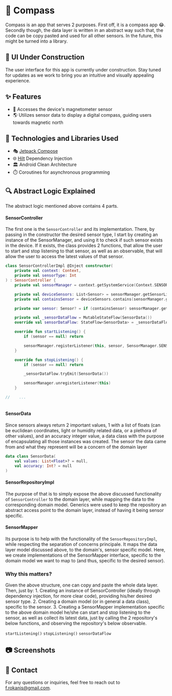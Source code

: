 # 🧭 Compass

Compass is an app that serves 2 purposes. First off, it is a compass app 😂. Secondly though, the data layer is written in an abstract way such that, the code can be copy pasted and used for all other sensors. In the future, this might be turned into a library. 

## 🚧 UI Under Construction

The user interface for this app is currently under construction. Stay tuned for updates as we work to bring you an intuitive and visually appealing experience.


## ✨ Features

- 🧲 Accesses the device's magnetometer sensor
- 🌎 Utilizes sensor data to display a digital compass, guiding users towards magnetic north

## 🚀 Technologies and Libraries Used

- 🎭 [Jetpack Compose](https://developer.android.com/jetpack/compose)
- 🌐 [Hilt](https://developer.android.com/training/dependency-injection/hilt-android) Dependency Injection
- 🏛️ Android Clean Architecture
- ⏱️ Coroutines for asynchronous programming

## 🔍 Abstract Logic Explained
The abstract logic mentioned above contains 4 parts. 

#### SensorController
The first one is the ``SensorController`` and its implementation. There, by passing in the constructor the desired sensor type, I start by creating an instance of the SensorManager, and using it to check if such sensor exists in the device. If it exists, the class provides 2 functions, that allow the user to start and stop listening to that sensor, 
as well as an observable, that will allow the user to access the latest values of that sensor.

```kotlin
class SensorControllerImpl @Inject constructor(
    private val context: Context,
    private val sensorType: Int
) : SensorController {
    private val sensorManager = context.getSystemService(Context.SENSOR_SERVICE) as SensorManager

    private val deviceSensors: List<Sensor> = sensorManager.getSensorList(Sensor.TYPE_ALL)
    private val containsSensor = deviceSensors.contains(sensorManager.getDefaultSensor(sensorType))

    private var sensor: Sensor? = if (containsSensor) sensorManager.getDefaultSensor(sensorType) else null

    private val _sensorDataFlow = MutableStateFlow(SensorData())
    override val sensorDataFlow: StateFlow<SensorData> = _sensorDataFlow.asStateFlow()

    override fun startListening() {
        if (sensor == null) return

        sensorManager.registerListener(this, sensor, SensorManager.SENSOR_DELAY_NORMAL)
    }

    override fun stopListening() {
        if (sensor == null) return

        _sensorDataFlow.tryEmit(SensorData())

        sensorManager.unregisterListener(this)
    }

//    ...
    
```

#### SensorData
Since sensors always return 2 important values, 1 with a list of floats (can be euclidean coordinates, light or humidity related data, or a plethora of other values), and an accuracy integer value, a data class with the purpose of encapsulating all those instances was created. The sensor the data came from and what they represent will be a concern of the domain layer 

```kotlin
data class SensorData(
    val values: List<Float>? = null,
    val accuracy: Int? = null
)
```
    

#### SensorRepositoryImpl
The purpose of that is to simply expose the above discussed functionality of ``SensorController`` to the domain layer, while mapping the data to the corresponding domain model. Generics were used to keep the repository an abstract access point to the domain layer, instead of having it being sensor specific.


#### SensorMapper
Its purpose is to help with the functionality of the ``SensorRepositoryImpl``, while respecting the separation of concerns principale. It maps the data layer model discussed above, to the domain's, sensor specific model. Here, we create implementations of the SensorMapper interface, specific to the domain model we want to map to (and thus, specific to the desired sensor).

### Why this matters?
Given the above structure, one can copy and paste the whole data layer. Then, just by:
    1. Creating an instance of SensorController (ideally through dependency injection, for more clear code), providing his/her desired sensor type.
    2. Creating a domain model (or in general a data class), specific to the sensor.
    3. Creating a SensorMapper implementation specific to the above domain model
he/she can start and stop listening to the sensor, as well as collect its latest data, just by calling the 2 repository's below functions, and observing the repository's below observable.

``startListening()``
``stopListening()``
``sensorDataFlow``

## 📷 Screenshots


## 📧 Contact
For any questions or inquiries, feel free to reach out to [f.rokanis@gmail.com](mailto:f.rokanis@gmail.com).
